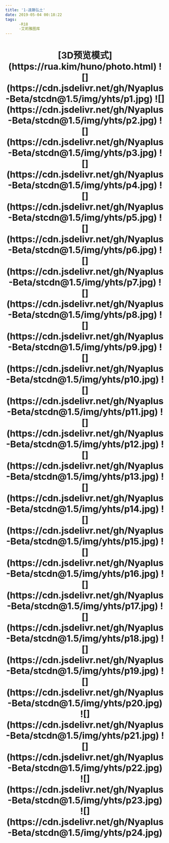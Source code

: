 ```yaml
---
title: '1-遠藤弘土'
date: 2019-05-04 00:18:22
tags:
	  -R18  
	  -艾莉雅图库
---
```

<h1 style="text-align:center">
[3D预览模式](https://rua.kim/huno/photo.html)
![](https://cdn.jsdelivr.net/gh/Nyaplus-Beta/stcdn@1.5/img/yhts/p1.jpg)
![](https://cdn.jsdelivr.net/gh/Nyaplus-Beta/stcdn@1.5/img/yhts/p2.jpg)
![](https://cdn.jsdelivr.net/gh/Nyaplus-Beta/stcdn@1.5/img/yhts/p3.jpg)
![](https://cdn.jsdelivr.net/gh/Nyaplus-Beta/stcdn@1.5/img/yhts/p4.jpg)
![](https://cdn.jsdelivr.net/gh/Nyaplus-Beta/stcdn@1.5/img/yhts/p5.jpg)
![](https://cdn.jsdelivr.net/gh/Nyaplus-Beta/stcdn@1.5/img/yhts/p6.jpg)
![](https://cdn.jsdelivr.net/gh/Nyaplus-Beta/stcdn@1.5/img/yhts/p7.jpg)
![](https://cdn.jsdelivr.net/gh/Nyaplus-Beta/stcdn@1.5/img/yhts/p8.jpg)
![](https://cdn.jsdelivr.net/gh/Nyaplus-Beta/stcdn@1.5/img/yhts/p9.jpg)
![](https://cdn.jsdelivr.net/gh/Nyaplus-Beta/stcdn@1.5/img/yhts/p10.jpg)
![](https://cdn.jsdelivr.net/gh/Nyaplus-Beta/stcdn@1.5/img/yhts/p11.jpg)
![](https://cdn.jsdelivr.net/gh/Nyaplus-Beta/stcdn@1.5/img/yhts/p12.jpg)
![](https://cdn.jsdelivr.net/gh/Nyaplus-Beta/stcdn@1.5/img/yhts/p13.jpg)
![](https://cdn.jsdelivr.net/gh/Nyaplus-Beta/stcdn@1.5/img/yhts/p14.jpg)
![](https://cdn.jsdelivr.net/gh/Nyaplus-Beta/stcdn@1.5/img/yhts/p15.jpg)
![](https://cdn.jsdelivr.net/gh/Nyaplus-Beta/stcdn@1.5/img/yhts/p16.jpg)
![](https://cdn.jsdelivr.net/gh/Nyaplus-Beta/stcdn@1.5/img/yhts/p17.jpg)
![](https://cdn.jsdelivr.net/gh/Nyaplus-Beta/stcdn@1.5/img/yhts/p18.jpg)
![](https://cdn.jsdelivr.net/gh/Nyaplus-Beta/stcdn@1.5/img/yhts/p19.jpg)
![](https://cdn.jsdelivr.net/gh/Nyaplus-Beta/stcdn@1.5/img/yhts/p20.jpg)
![](https://cdn.jsdelivr.net/gh/Nyaplus-Beta/stcdn@1.5/img/yhts/p21.jpg)
![](https://cdn.jsdelivr.net/gh/Nyaplus-Beta/stcdn@1.5/img/yhts/p22.jpg)
![](https://cdn.jsdelivr.net/gh/Nyaplus-Beta/stcdn@1.5/img/yhts/p23.jpg)
![](https://cdn.jsdelivr.net/gh/Nyaplus-Beta/stcdn@1.5/img/yhts/p24.jpg)